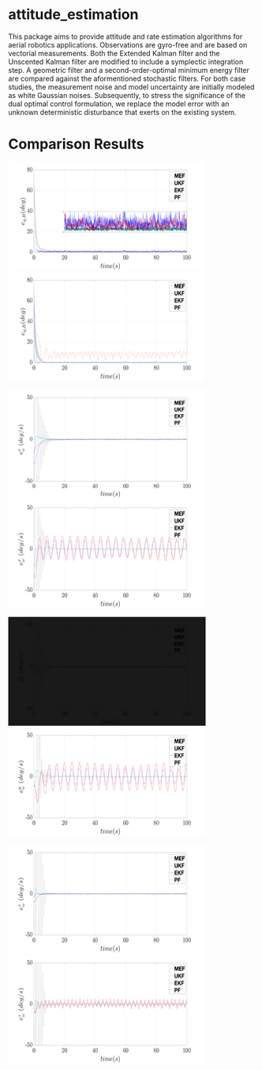 # attitude_estimation

This package aims to provide attitude and rate estimation algorithms for aerial robotics applications. 
Observations are gyro-free and are based on vectorial measurements.
Both the Extended Kalman filter and the Unscented Kalman filter are modified to include a symplectic integration step.
A geometric filter and a second-order-optimal minimum energy filter are compared against the aformentioned stochastic filters.
For both case studies, the measurement noise and model uncertainty are initially modeled as
white Gaussian noises. Subsequently, to stress the significance of the dual optimal control formulation, we replace the model error with
an unknown deterministic disturbance that exerts on the existing system.
# Comparison Results

<p float="left">
  <img src="figures_png/orientation.png" width="400" height="220"/>
  <img src="figures_png/orientationmodel.png" width="400" height="220"/> 
</p>

<p float="left">
  <img src="figures_png/WX.png" width="400" height="220"/>
  <img src="figures_png/WXmodel.png" width="400" height="220"/> 
</p>

<p float="left">
  <img src="figures_png/WY.png" width="400" height="220" style="filter: brightness(0.1);"/>
  <img src="figures_png/WYmodel.png" width="400" height="220"/> 
</p>

<p float="left">
  <img src="figures_png/WZ.png" width="400" height="220"/>
  <img src="figures_png/WZmodel.png" width="400" height="220"/> 
</p>
